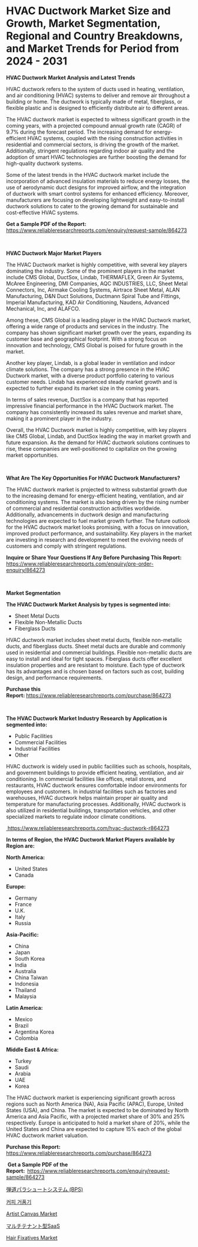 <p><h1>HVAC Ductwork Market Size and Growth, Market Segmentation, Regional and Country Breakdowns, and Market Trends for Period from 2024 -  2031</h1></p><p><strong>HVAC Ductwork Market Analysis and Latest Trends</strong></p>
<p><p>HVAC ductwork refers to the system of ducts used in heating, ventilation, and air conditioning (HVAC) systems to deliver and remove air throughout a building or home. The ductwork is typically made of metal, fiberglass, or flexible plastic and is designed to efficiently distribute air to different areas.</p><p>The HVAC ductwork market is expected to witness significant growth in the coming years, with a projected compound annual growth rate (CAGR) of 9.7% during the forecast period. The increasing demand for energy-efficient HVAC systems, coupled with the rising construction activities in residential and commercial sectors, is driving the growth of the market. Additionally, stringent regulations regarding indoor air quality and the adoption of smart HVAC technologies are further boosting the demand for high-quality ductwork systems.</p><p>Some of the latest trends in the HVAC ductwork market include the incorporation of advanced insulation materials to reduce energy losses, the use of aerodynamic duct designs for improved airflow, and the integration of ductwork with smart control systems for enhanced efficiency. Moreover, manufacturers are focusing on developing lightweight and easy-to-install ductwork solutions to cater to the growing demand for sustainable and cost-effective HVAC systems.</p></p>
<p><strong>Get a Sample PDF of the Report:&nbsp;</strong> <a href="https://www.reliableresearchreports.com/enquiry/request-sample/864273">https://www.reliableresearchreports.com/enquiry/request-sample/864273</a></p>
<p>&nbsp;</p>
<p><strong>HVAC Ductwork Major Market Players</strong></p>
<p><p>The HVAC Ductwork market is highly competitive, with several key players dominating the industry. Some of the prominent players in the market include CMS Global, DuctSox, Lindab, THERMAFLEX, Green Air Systems, McAree Engineering, DMI Companies, AQC INDUSTRIES, LLC, Sheet Metal Connectors, Inc, Airmake Cooling Systems, Airtrace Sheet Metal, ALAN Manufacturing, D&N Duct Solutions, Ductmann Spiral Tube and Fittings, Imperial Manufacturing, KAD Air Conditioning, Naudens, Advanced Mechanical, Inc, and ALAFCO.</p><p>Among these, CMS Global is a leading player in the HVAC Ductwork market, offering a wide range of products and services in the industry. The company has shown significant market growth over the years, expanding its customer base and geographical footprint. With a strong focus on innovation and technology, CMS Global is poised for future growth in the market.</p><p>Another key player, Lindab, is a global leader in ventilation and indoor climate solutions. The company has a strong presence in the HVAC Ductwork market, with a diverse product portfolio catering to various customer needs. Lindab has experienced steady market growth and is expected to further expand its market size in the coming years.</p><p>In terms of sales revenue, DuctSox is a company that has reported impressive financial performance in the HVAC Ductwork market. The company has consistently increased its sales revenue and market share, making it a prominent player in the industry.</p><p>Overall, the HVAC Ductwork market is highly competitive, with key players like CMS Global, Lindab, and DuctSox leading the way in market growth and future expansion. As the demand for HVAC ductwork solutions continues to rise, these companies are well-positioned to capitalize on the growing market opportunities.</p></p>
<p>&nbsp;</p>
<p><strong>What Are The Key Opportunities For HVAC Ductwork Manufacturers?</strong></p>
<p><p>The HVAC ductwork market is projected to witness substantial growth due to the increasing demand for energy-efficient heating, ventilation, and air conditioning systems. The market is also being driven by the rising number of commercial and residential construction activities worldwide. Additionally, advancements in ductwork design and manufacturing technologies are expected to fuel market growth further. The future outlook for the HVAC ductwork market looks promising, with a focus on innovation, improved product performance, and sustainability. Key players in the market are investing in research and development to meet the evolving needs of customers and comply with stringent regulations.</p></p>
<p><strong>Inquire or Share Your Questions If Any Before Purchasing This Report:</strong> <a href="https://www.reliableresearchreports.com/enquiry/pre-order-enquiry/864273">https://www.reliableresearchreports.com/enquiry/pre-order-enquiry/864273</a></p>
<p>&nbsp;</p>
<p><strong>Market Segmentation</strong></p>
<p><strong>The HVAC Ductwork Market Analysis by types is segmented into:</strong></p>
<p><ul><li>Sheet Metal Ducts</li><li>Flexible Non-Metallic Ducts</li><li>Fiberglass Ducts</li></ul></p>
<p><p>HVAC ductwork market includes sheet metal ducts, flexible non-metallic ducts, and fiberglass ducts. Sheet metal ducts are durable and commonly used in residential and commercial buildings. Flexible non-metallic ducts are easy to install and ideal for tight spaces. Fiberglass ducts offer excellent insulation properties and are resistant to moisture. Each type of ductwork has its advantages and is chosen based on factors such as cost, building design, and performance requirements.</p></p>
<p><strong>Purchase this Report:&nbsp;</strong><a href="https://www.reliableresearchreports.com/purchase/864273">https://www.reliableresearchreports.com/purchase/864273</a></p>
<p>&nbsp;</p>
<p><strong>The HVAC Ductwork Market Industry Research by Application is segmented into:</strong></p>
<p><ul><li>Public Facilities</li><li>Commercial Facilities</li><li>Industrial Facilities</li><li>Other</li></ul></p>
<p><p>HVAC ductwork is widely used in public facilities such as schools, hospitals, and government buildings to provide efficient heating, ventilation, and air conditioning. In commercial facilities like offices, retail stores, and restaurants, HVAC ductwork ensures comfortable indoor environments for employees and customers. In industrial facilities such as factories and warehouses, HVAC ductwork helps maintain proper air quality and temperature for manufacturing processes. Additionally, HVAC ductwork is also utilized in residential buildings, transportation vehicles, and other specialized markets to regulate indoor climate conditions.</p></p>
<p><a href="https://www.reliableresearchreports.com/hvac-ductwork-r864273">&nbsp;https://www.reliableresearchreports.com/hvac-ductwork-r864273</a></p>
<p><strong>In terms of Region, the HVAC Ductwork Market Players available by Region are:</strong></p>
<p>
    <p> <strong> North America: </strong>
        <ul>
            <li>United States</li>
            <li>Canada</li>
        </ul>
        </p> 
    <p> <strong> Europe: </strong>
        <ul>
            <li>Germany</li>
            <li>France</li>
            <li>U.K.</li>
            <li>Italy</li>
            <li>Russia</li>
        </ul>
        </p> 
    <p> <strong> Asia-Pacific: </strong>
        <ul>
            <li>China</li>
            <li>Japan</li>
            <li>South Korea</li>
            <li>India</li>
            <li>Australia</li>
            <li>China Taiwan</li>
            <li>Indonesia</li>
            <li>Thailand</li>
            <li>Malaysia</li>
        </ul>
        </p> 
    <p> <strong> Latin America: </strong>
        <ul>
            <li>Mexico</li>
            <li>Brazil</li>
            <li>Argentina Korea</li>
            <li>Colombia</li>
        </ul>
        </p> 
    <p> <strong> Middle East & Africa: </strong>
        <ul>
            <li>Turkey</li>
            <li>Saudi</li>
            <li>Arabia</li>
            <li>UAE</li>
            <li>Korea</li>
        </ul>
    </p>
    </p>
<p><p>The HVAC ductwork market is experiencing significant growth across regions such as North America (NA), Asia Pacific (APAC), Europe, United States (USA), and China. The market is expected to be dominated by North America and Asia Pacific, with a projected market share of 30% and 25% respectively. Europe is anticipated to hold a market share of 20%, while the United States and China are expected to capture 15% each of the global HVAC ductwork market valuation.</p></p>
<p><strong>Purchase this Report: </strong><a href="https://www.reliableresearchreports.com/purchase/864273">https://www.reliableresearchreports.com/purchase/864273</a></p>
<p>&nbsp;<strong>Get a Sample PDF of the Report:&nbsp;&nbsp;</strong><a href="https://www.reliableresearchreports.com/enquiry/request-sample/864273">https://www.reliableresearchreports.com/enquiry/request-sample/864273</a></p>
<p><strong></strong></p>
<p><p><a href="https://github.com/AylinBeier/Market-Research-Report-List-1/blob/main/9931728142272.md">弾道パラシュートシステム (BPS)</a></p><p><a href="https://github.com/nicolaseller56452023/Market-Research-Report-List-1/blob/main/1434370150084.md">커피 거품기</a></p><p><a href="https://github.com/bushilahore52/Market-Research-Report-List-1/blob/main/artist-canvas-market.md">Artist Canvas Market</a></p><p><a href="https://github.com/VellaJacobi2023/Market-Research-Report-List-1/blob/main/7850259142271.md">マルチテナント型SaaS</a></p><p><a href="https://github.com/Valeridd446677/Market-Research-Report-List-1/blob/main/hair-fixatives-market.md">Hair Fixatives Market</a></p></p>